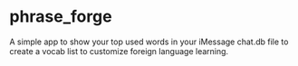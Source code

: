 # phrase_forge
A simple app to show your top used words in your iMessage chat.db file to create a vocab list to customize foreign language learning.
